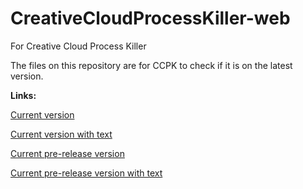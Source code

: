 # CreativeCloudProcessKiller-web
For Creative Cloud Process Killer

The files on this repository are for CCPK to check if it is on the latest version.

**Links:**

[Current version](https://athkiasaris1.github.io/CreativeCloudProcessKiller-web/currentversion)

[Current version with text](https://athkiasaris1.github.io/CreativeCloudProcessKiller-web/currentversionwtext)

[Current pre-release version](https://athkiasaris1.github.io/CreativeCloudProcessKiller-web/currentprereleaseversion)

[Current pre-release version with text](https://athkiasaris1.github.io/CreativeCloudProcessKiller-web/currentprereleaseversionwtext)
